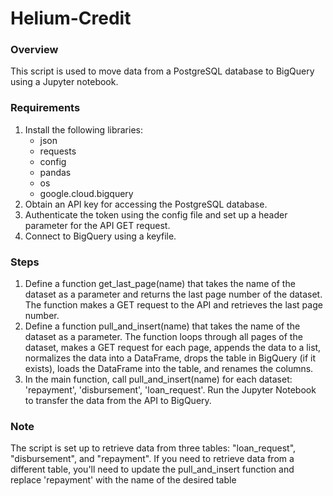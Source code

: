 # Helium-Credit

### Overview
This script is used to move data from a PostgreSQL database to BigQuery using a Jupyter notebook.


### Requirements
1. Install the following libraries:
   - json
   - requests
   - config
   - pandas
   - os
   - google.cloud.bigquery
2. Obtain an API key for accessing the PostgreSQL database.
3. Authenticate the token using the config file and set up a header parameter for the API GET request.
4. Connect to BigQuery using a keyfile.

### Steps
1. Define a function get_last_page(name) that takes the name of the dataset as a parameter and returns the last page number of the dataset. The function makes a GET   request to the API and retrieves the last page number.
2. Define a function pull_and_insert(name) that takes the name of the dataset as a parameter. The function loops through all pages of the dataset, makes a GET request for each page, appends the data to a list, normalizes the data into a DataFrame, drops the table in BigQuery (if it exists), loads the DataFrame into the table, and renames the columns.
3. In the main function, call pull_and_insert(name) for each dataset: 'repayment', 'disbursement', 'loan_request'.
Run the Jupyter Notebook to transfer the data from the API to BigQuery.

### Note
The script is set up to retrieve data from three tables: "loan_request", "disbursement", and "repayment". If you need to retrieve data from a different table, you'll need to update the pull_and_insert function and replace 'repayment' with the name of the desired table
